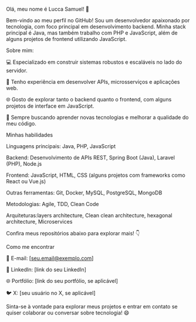 Olá, meu nome é Lucca Samuel! 👋

Bem-vindo ao meu perfil no GitHub! Sou um desenvolvedor apaixonado por tecnologia, com foco principal em desenvolvimento backend. Minha stack principal é Java, mas também trabalho com PHP e JavaScript, além de alguns projetos de frontend utilizando JavaScript.

Sobre mim:





💻 Especializado em construir sistemas robustos e escaláveis no lado do servidor.



🚀 Tenho experiência em desenvolver APIs, microsserviços e aplicações web.



🌐 Gosto de explorar tanto o backend quanto o frontend, com alguns projetos de interface em JavaScript.



🎯 Sempre buscando aprender novas tecnologias e melhorar a qualidade do meu código.

Minhas habilidades





Linguagens principais: Java, PHP, JavaScript



Backend: Desenvolvimento de APIs REST, Spring Boot (Java), Laravel (PHP), Node.js



Frontend: JavaScript, HTML, CSS (alguns projetos com frameworks como React ou Vue.js)



Outras ferramentas: Git, Docker, MySQL, PostgreSQL, MongoDB



Metodologias: Agile, TDD, Clean Code



Arquiteturas:layers architecture, Clean clean architecture, hexagonal architecture, Microservices

Confira meus repositórios abaixo para explorar mais! 👇

Como me encontrar





📧 E-mail: [seu.email@exemplo.com]



💼 LinkedIn: [link do seu LinkedIn]



🌐 Portfólio: [link do seu portfólio, se aplicável]



🐦 X: [seu usuário no X, se aplicável]

Sinta-se à vontade para explorar meus projetos e entrar em contato se quiser colaborar ou conversar sobre tecnologia! 😄
